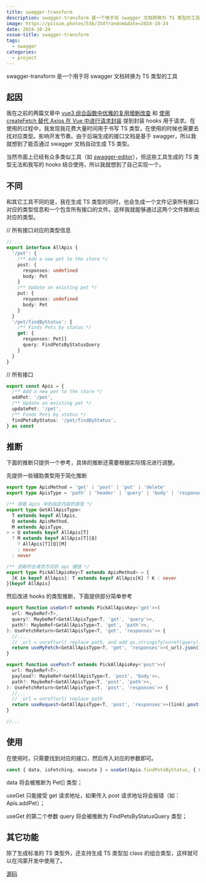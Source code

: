 ```yaml
---
title: swagger-transform
description: swagger-transform 是一个用于将 swagger 文档转换为 TS 类型的工具
image: https://picsum.photos/536/354?random&date=2024-10-24
date: 2024-10-24
vssue-title: swagger-transform
tags:
  - swagger
categories:
  - project
---
```


swagger-transform 是一个用于将 swagger 文档转换为 TS 类型的工具

<!-- more -->

## 起因

我在之前的两篇文章中 [vue3 组合函数中优雅的复用增删改查](../posts/vue-composables-crud) 和 [使用 createFetch 替代 Axios 在 Vue 中进行请求封装](../posts/createFetch) 提到封装 hooks 用于请求。在使用的过程中，我发现我花费大量时间用于书写 TS 类型，在使用的时候也需要去找对应类型。影响开发节奏。由于后端生成的接口文档是基于 swagger，所以我就想到了能否通过 swagger 文档自动生成 TS 类型。

当然市面上已经有众多类似工具（如 [swagger-editor](https://editor.swagger.io/#/)），但这些工具生成的 TS 类型无法和我写的 hooks 结合使用，所以我就想到了自己实现一个。

## 不同

和其它工具不同的是，我在生成 TS 类型的同时，也会生成一个文件记录所有接口对应的类型信息和一个包含所有接口的文件。这样我就能够通过这两个文件推断出对应的类型。

// 所有接口对应的类型信息
```ts
// ...
export interface AllApis {
  '/pet': {
    /** Add a new pet to the store */
    post: {
      responses: undefined
      body: Pet
    }
    /** Update an existing pet */
    put: {
      responses: undefined
      body: Pet
    }
  }
  '/pet/findByStatus': {
    /** Finds Pets by status */
    get: {
      responses: Pet[]
      query: FindPetsByStatusQuery
    }
  }
}
```

// 所有接口
```ts
export const Apis = {
  /** Add a new pet to the store */
  addPet: '/pet',
  /** Update an existing pet */
  updatePet: '/pet',
  /** Finds Pets by status */
  findPetsByStatus: '/pet/findByStatus',
} as const
```

## 推断

下面的推断只提供一个参考，具体的推断还需要根据实际情况进行调整。

先提供一些辅助类型用于简化推断

```ts
export type ApisMethod = 'get' | 'post' | 'put' | 'delete'
export type ApisType = 'path' | 'header' | 'query' | 'body' | 'responses'

/** 获取 Apis 中的指定内容的类型 */
export type GetAllApisType<
  T extends keyof AllApis,
  Q extends ApisMethod,
  M extends ApisType,
> = Q extends keyof AllApis[T]
  ? M extends keyof AllApis[T][Q]
    ? AllApis[T][Q][M]
    : never
  : never

/** 选取符合请求方式的 api 键值 */
export type PickAllApisKey<T extends ApisMethod> = {
  [K in keyof AllApis]: T extends keyof AllApis[K] ? K : never
}[keyof AllApis]
```

然后改进 hooks 的类型推断，下面提供部分简单参考

```ts
export function useGet<T extends PickAllApisKey<'get'>>(
  url: MaybeRef<T>,
  query?: MaybeRef<GetAllApisType<T, 'get', 'query'>>,
  path?: MaybeRef<GetAllApisType<T, 'get', 'path'>>,
): UseFetchReturn<GetAllApisType<T, 'get', 'responses'>> {
  //...
  // _url = unref(url) replace path, and add qs.stringify(unref(query))
  return useMyFetch<GetAllApisType<T, 'get', 'responses'>>(_url).json()
}

export function usePost<T extends PickAllApisKey<'post'>>(
  url: MaybeRef<T>,
  payload?: MaybeRef<GetAllApisType<T, 'post', 'body'>>,
  path?: MaybeRef<GetAllApisType<T, 'post', 'path'>>,
): UseFetchReturn<GetAllApisType<T, 'post', 'responses'>> {
  //...
  // _url = unref(url) replace path
  return useRequest<GetAllApisType<T, 'post', 'responses'>>(link).post(payload).json()
}

//...
```

## 使用

在使用时，只需要找到对应的接口，然后传入对应的参数即可。

```ts
const { data, isFetching, execute } = useGet(Apis.findPetsByStatus, { status: ['available'] })
```

data 将会被推断为 Pet[] 类型；

useGet 只能接受 get 请求地址，如果传入 post 请求地址将会报错（如：Apis.addPet）；

useGet 的第二个参数 query 将会被推断为 FindPetsByStatusQuery 类型；

## 其它功能

除了生成标准的 TS 类型外，还支持生成 TS 类型加 class 的组合类型，这样就可以在鸿蒙开发中使用了。

[源码](https://github.com/tolking/swagger-transform)
